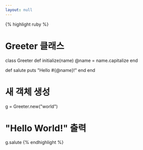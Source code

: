 ```yaml
---
layout: null
---
```


{% highlight ruby %}
# Greeter 클래스
class Greeter
  def initialize(name)
    @name = name.capitalize
  end

  def salute
    puts "Hello #{@name}!"
  end
end

# 새 객체 생성
g = Greeter.new("world")

# "Hello World!" 출력
g.salute
{% endhighlight %}
